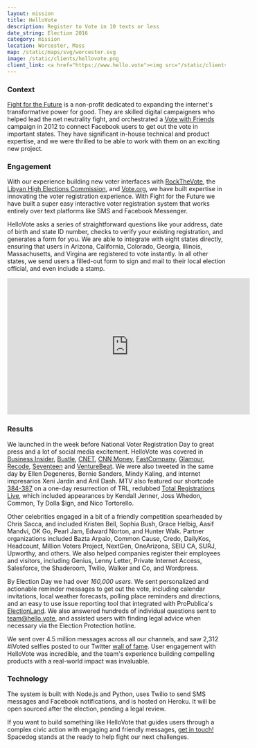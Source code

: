 ```yaml
---
layout: mission
title: HelloVote
description: Register to Vote in 10 texts or less
date_string: Election 2016
category: mission
location: Worcester, Mass
map: /static/maps/svg/worcester.svg
image: /static/clients/hellovote.png
client_link: <a href="https://www.hello.vote"><img src="/static/clients/hellovote.png" alt="Hello.Vote"></a>
---
```


### Context ###

[Fight for the Future](https://www.fightforthefuture.org) is a non-profit dedicated to expanding the internet's transformative power for good. They are skilled digital campaigners who helped lead the net neutrality fight, and orchestrated a [Vote with Friends](http://www.votewithfriends.net) campaign in 2012 to connect Facebook users to get out the vote in important states. They have significant in-house technical and product expertise, and we were thrilled to be able to work with them on an exciting new project.

### Engagement ###

With our experience building new voter interfaces with [RockTheVote](/mission/rockthevote/), the [Libyan High Elections Commission](/mission/libyan-elections/), and [Vote.org](/mission/vote-org/), we have built expertise in innovating the voter registration experience. With Fight for the Future we have built a super easy interactive voter registration system that works entirely over text platforms like SMS and Facebook Messenger.

HelloVote asks a series of straightforward questions like your address, date of birth and state ID number, checks to verify your existing registration, and generates a form for you. We are able to integrate with eight states directly, ensuring that users in Arizona, California, Colorado, Georgia, Illinois, Massachusetts, and Virgina are registered to vote instantly. In all other states, we send users a filled-out form to sign and mail to their local election official, and even include a stamp.

<div class="inline two-third center">
<iframe width="560" height="315" src="https://www.youtube.com/embed/mvcoJCzhGx4" frameborder="0" allowfullscreen></iframe>
</div>

### Results ###

We launched in the week before National Voter Registration Day to great press and a lot of social media excitement. HelloVote was covered in [Business Insider](http://www.businessinsider.com/register-to-vote-via-text-facebook-hellovote-2016-9), [Bustle](http://www.bustle.com/articles/185688-how-to-register-to-vote-on-facebook-using-hellovote-the-answer-to-the-busy-millennials-prayers), [CNET](https://www.cnet.com/news/hellovote-voter-registration-texting-facebook-messenger-donald-trump-hillary-clinton-election/), [CNN Money](http://money.cnn.com/2016/09/22/technology/hellovote-text-to-vote/), [FastCompany](https://www.fastcompany.com/3063969/mind-and-machine/this-chatbot-will-register-you-to-vote-by-text-so-now-you-have-no-excuse), [Glamour](http://www.glamour.com/story/register-to-vote-with-a-text-message), [Recode](http://www.recode.net/2016/9/22/13020980/chatbot-voter-registration-text), [Seventeen](http://www.seventeen.com/life/tech-social-media/news/a42975/no-more-excuses-you-can-now-register-to-vote-through-test-message/) and [VentureBeat](http://venturebeat.com/2016/09/22/backed-by-anti-trump-twilio-this-bot-wants-to-register-voters/). We were also tweeted in the same day by Ellen Degeneres, Bernie Sanders, Mindy Kaling, and internet impresarios Xeni Jardin and Anil Dash. MTV also featured our shortcode [384-387](sms://384387) on a one-day resurrection of TRL, redubbed [Total Registrations Live](http://electthis.com/trl), which included appearances by Kendall Jenner, Joss Whedon, Common, Ty Dolla $ign, and Nico Tortorello.

Other celebrities engaged in a bit of a friendly competition spearheaded by Chris Sacca, and included Kristen Bell, Sophia Bush, Grace Helbig, Aasif Mandvi, OK Go, Pearl Jam, Edward Norton, and Hunter Walk. Partner organizations included Bazta Arpaio, Common Cause, Credo, DailyKos, Headcount, Million Voters Project, NextGen, OneArizona, SEIU CA, SURJ, Upworthy, and others. We also helped companies register their employees and visitors, including Genius, Lenny Letter, Private Internet Access, Salesforce, the Shaderoom, Twilio, Walker and Co, and Wordpress.

By Election Day we had over *160,000 users*. We sent personalized and actionable reminder messages to get out the vote, including calendar invitations, local weather forecasts, polling place reminders and directions, and an easy to use issue reporting tool that integrated with ProPublica's [ElectionLand](https://projects.propublica.org/electionland/). We also answered hundreds of individual questions sent to team@hello.vote, and assisted users with finding legal advice when necessary via the Election Protection hotline.

We sent over 4.5 million messages across all our channels, and saw 2,312 #iVoted selfies posted to our Twitter [wall of fame](https://twitter.com/hellovote_bot). User engagement with HelloVote was incredible, and the team's experience building compelling products with a real-world impact was invaluable.

### Technology ###

The system is built with Node.js and Python, uses Twilio to send SMS messages and Facebook notifications, and is hosted on Heroku. It will be open sourced after the election, pending a legal review.

If you want to build something like HelloVote that guides users through a complex civic action with engaging and friendly messages, [get in touch!](/blastoff) Spacedog stands at the ready to help fight our next challenges.
